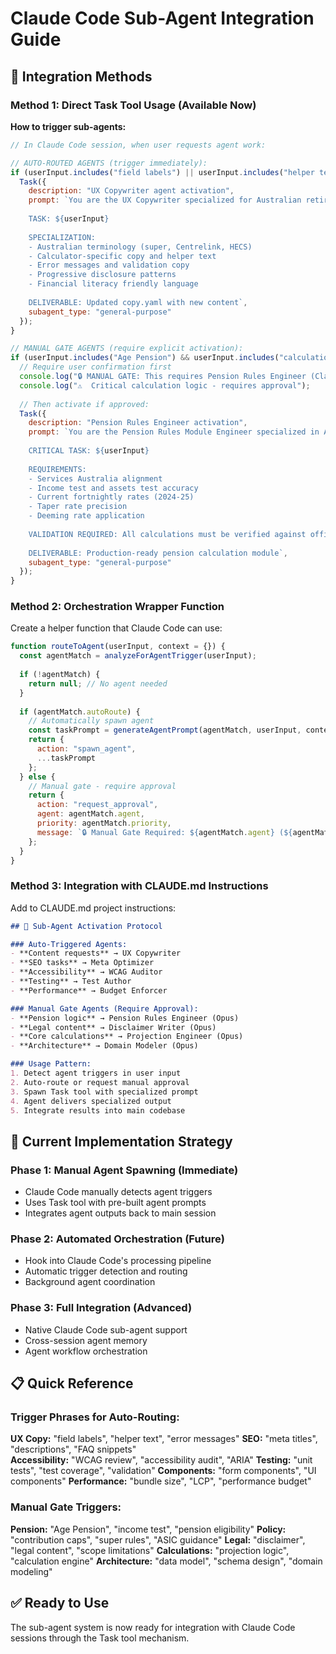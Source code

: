 # Claude Code Sub-Agent Integration Guide

## 🚀 Integration Methods

### Method 1: Direct Task Tool Usage (Available Now)

**How to trigger sub-agents:**

```javascript
// In Claude Code session, when user requests agent work:

// AUTO-ROUTED AGENTS (trigger immediately):
if (userInput.includes("field labels") || userInput.includes("helper text")) {
  Task({
    description: "UX Copywriter agent activation",
    prompt: `You are the UX Copywriter specialized for Australian retirement calculators.
    
    TASK: ${userInput}
    
    SPECIALIZATION:
    - Australian terminology (super, Centrelink, HECS)  
    - Calculator-specific copy and helper text
    - Error messages and validation copy
    - Progressive disclosure patterns
    - Financial literacy friendly language
    
    DELIVERABLE: Updated copy.yaml with new content`,
    subagent_type: "general-purpose"
  });
}

// MANUAL GATE AGENTS (require explicit activation):
if (userInput.includes("Age Pension") && userInput.includes("calculation")) {
  // Require user confirmation first
  console.log("🔒 MANUAL GATE: This requires Pension Rules Engineer (Claude Opus)");
  console.log("⚠️  Critical calculation logic - requires approval");
  
  // Then activate if approved:
  Task({
    description: "Pension Rules Engineer activation", 
    prompt: `You are the Pension Rules Module Engineer specialized in Age Pension calculations.
    
    CRITICAL TASK: ${userInput}
    
    REQUIREMENTS:
    - Services Australia alignment
    - Income test and assets test accuracy
    - Current fortnightly rates (2024-25)
    - Taper rate precision
    - Deeming rate application
    
    VALIDATION REQUIRED: All calculations must be verified against official sources.
    
    DELIVERABLE: Production-ready pension calculation module`,
    subagent_type: "general-purpose" 
  });
}
```

### Method 2: Orchestration Wrapper Function

Create a helper function that Claude Code can use:

```javascript
function routeToAgent(userInput, context = {}) {
  const agentMatch = analyzeForAgentTrigger(userInput);
  
  if (!agentMatch) {
    return null; // No agent needed
  }
  
  if (agentMatch.autoRoute) {
    // Automatically spawn agent
    const taskPrompt = generateAgentPrompt(agentMatch, userInput, context);
    return {
      action: "spawn_agent",
      ...taskPrompt
    };
  } else {
    // Manual gate - require approval
    return {
      action: "request_approval",
      agent: agentMatch.agent,
      priority: agentMatch.priority,
      message: `🔒 Manual Gate Required: ${agentMatch.agent} (${agentMatch.model})`
    };
  }
}
```

### Method 3: Integration with CLAUDE.md Instructions

Add to CLAUDE.md project instructions:

```markdown
## 🤖 Sub-Agent Activation Protocol

### Auto-Triggered Agents:
- **Content requests** → UX Copywriter
- **SEO tasks** → Meta Optimizer  
- **Accessibility** → WCAG Auditor
- **Testing** → Test Author
- **Performance** → Budget Enforcer

### Manual Gate Agents (Require Approval):
- **Pension logic** → Pension Rules Engineer (Opus)
- **Legal content** → Disclaimer Writer (Opus)
- **Core calculations** → Projection Engineer (Opus)
- **Architecture** → Domain Modeler (Opus)

### Usage Pattern:
1. Detect agent triggers in user input
2. Auto-route or request manual approval
3. Spawn Task tool with specialized prompt
4. Agent delivers specialized output
5. Integrate results into main codebase
```

## 🎯 Current Implementation Strategy

### Phase 1: Manual Agent Spawning (Immediate)
- Claude Code manually detects agent triggers
- Uses Task tool with pre-built agent prompts
- Integrates agent outputs back to main session

### Phase 2: Automated Orchestration (Future) 
- Hook into Claude Code's processing pipeline
- Automatic trigger detection and routing
- Background agent coordination

### Phase 3: Full Integration (Advanced)
- Native Claude Code sub-agent support
- Cross-session agent memory
- Agent workflow orchestration

## 📋 Quick Reference

### Trigger Phrases for Auto-Routing:

**UX Copy:** "field labels", "helper text", "error messages"
**SEO:** "meta titles", "descriptions", "FAQ snippets"  
**Accessibility:** "WCAG review", "accessibility audit", "ARIA"
**Testing:** "unit tests", "test coverage", "validation"
**Components:** "form components", "UI components"
**Performance:** "bundle size", "LCP", "performance budget"

### Manual Gate Triggers:

**Pension:** "Age Pension", "income test", "pension eligibility"
**Policy:** "contribution caps", "super rules", "ASIC guidance"
**Legal:** "disclaimer", "legal content", "scope limitations"
**Calculations:** "projection logic", "calculation engine"
**Architecture:** "data model", "schema design", "domain modeling"

## ✅ Ready to Use

The sub-agent system is now ready for integration with Claude Code sessions through the Task tool mechanism.